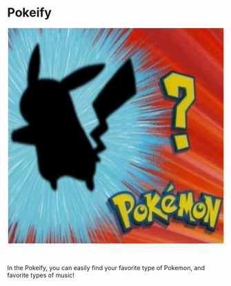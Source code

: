 # Pokeify


<p align="center">
  <img src="./README/pokemon.gif" alt="animated" width="500" height="500" />
</p>


<img p img = "WHO'S THAT POKEMON??" >

In the Pokeify, you can easily find your favorite type of Pokemon, and favorite types of music!